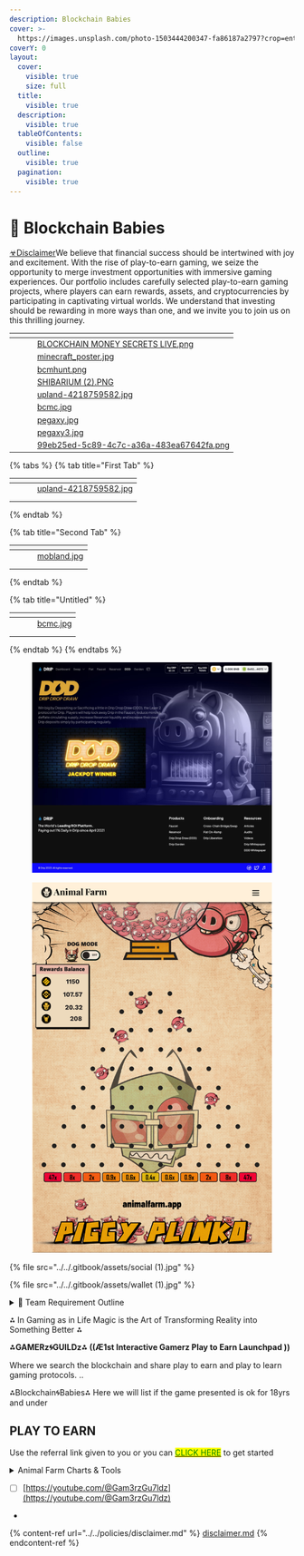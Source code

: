 ```yaml
---
description: Blockchain Babies
cover: >-
  https://images.unsplash.com/photo-1503444200347-fa86187a2797?crop=entropy&cs=srgb&fm=jpg&ixid=M3wxOTcwMjR8MHwxfHNlYXJjaHwxfHxraWRzJTIwb24lMjB0aGUlMjBpbnRlcm5ldHxlbnwwfHx8fDE2ODc3OTU0MTd8MA&ixlib=rb-4.0.3&q=85
coverY: 0
layout:
  cover:
    visible: true
    size: full
  title:
    visible: true
  description:
    visible: true
  tableOfContents:
    visible: false
  outline:
    visible: true
  pagination:
    visible: true
---
```


# 👼 Blockchain Babies

[☣Disclaimer](https://app.gitbook.com/o/HV0EygnULxrv5yDITPZB/s/ArhQv79QU66iBHghurnn/\~/changes/76/policies/disclaimer)We believe that financial success should be intertwined with joy and excitement. With the rise of play-to-earn gaming, we seize the opportunity to merge investment opportunities with immersive gaming experiences. Our portfolio includes carefully selected play-to-earn gaming projects, where players can earn rewards, assets, and cryptocurrencies by participating in captivating virtual worlds. We understand that investing should be rewarding in more ways than one, and we invite you to join us on this thrilling journey.

<table data-view="cards"><thead><tr><th></th><th></th><th></th><th data-hidden data-card-cover data-type="files"></th></tr></thead><tbody><tr><td></td><td></td><td></td><td><a href="../../.gitbook/assets/BLOCKCHAIN MONEY SECRETS LIVE.png">BLOCKCHAIN MONEY SECRETS LIVE.png</a></td></tr><tr><td></td><td></td><td></td><td><a href="../../.gitbook/assets/minecraft_poster.jpg">minecraft_poster.jpg</a></td></tr><tr><td></td><td></td><td></td><td><a href="../../.gitbook/assets/bcmhunt.png">bcmhunt.png</a></td></tr><tr><td></td><td></td><td></td><td><a href="../../.gitbook/assets/SHIBARIUM (2).PNG">SHIBARIUM (2).PNG</a></td></tr><tr><td></td><td></td><td></td><td><a href="../../.gitbook/assets/upland-4218759582.jpg">upland-4218759582.jpg</a></td></tr><tr><td></td><td></td><td></td><td><a href="../../.gitbook/assets/bcmc.jpg">bcmc.jpg</a></td></tr><tr><td></td><td></td><td></td><td><a href="../../.gitbook/assets/pegaxy.jpg">pegaxy.jpg</a></td></tr><tr><td></td><td></td><td></td><td><a href="../../.gitbook/assets/pegaxy3.jpg">pegaxy3.jpg</a></td></tr><tr><td></td><td></td><td></td><td><a href="../../.gitbook/assets/99eb25ed-5c89-4c7c-a36a-483ea67642fa.png">99eb25ed-5c89-4c7c-a36a-483ea67642fa.png</a></td></tr></tbody></table>

{% tabs %}
{% tab title="First Tab" %}
<table data-view="cards"><thead><tr><th></th><th></th><th></th><th data-hidden data-card-cover data-type="files"></th></tr></thead><tbody><tr><td></td><td></td><td></td><td><a href="../../.gitbook/assets/upland-4218759582.jpg">upland-4218759582.jpg</a></td></tr><tr><td></td><td></td><td></td><td></td></tr><tr><td></td><td></td><td></td><td></td></tr></tbody></table>
{% endtab %}

{% tab title="Second Tab" %}
<table data-view="cards"><thead><tr><th></th><th></th><th></th><th data-hidden data-card-cover data-type="files"></th></tr></thead><tbody><tr><td></td><td></td><td></td><td><a href="../../.gitbook/assets/mobland.jpg">mobland.jpg</a></td></tr><tr><td></td><td></td><td></td><td></td></tr><tr><td></td><td></td><td></td><td></td></tr></tbody></table>
{% endtab %}

{% tab title="Untitled" %}
<table data-view="cards"><thead><tr><th></th><th></th><th></th><th data-hidden data-card-cover data-type="files"></th></tr></thead><tbody><tr><td></td><td></td><td></td><td><a href="../../.gitbook/assets/bcmc.jpg">bcmc.jpg</a></td></tr><tr><td></td><td></td><td></td><td></td></tr><tr><td></td><td></td><td></td><td></td></tr></tbody></table>
{% endtab %}
{% endtabs %}

<div align="left">

<figure><img src="../../.gitbook/assets/89dfbdf6-432a-4ff3-8746-482888312c6a.png" alt=""><figcaption></figcaption></figure>

</div>

<figure><img src="../../.gitbook/assets/piggyplinko-gamethumbnail.2ce073fe (1).jpg" alt=""><figcaption></figcaption></figure>



{% file src="../../.gitbook/assets/social (1).jpg" %}

{% file src="../../.gitbook/assets/wallet (1).jpg" %}

<details>

<summary>📢  Team Requirement Outline</summary>

* [ ] Social Media : Follow, Like, Subscribe to  any and/or all of our accounts....Comment with your wallet address to be added to the airdrop pools.
* [ ] Decentralized Protocols: Must have a Drip wallet on the team. Optional but highly encourged protocols are AnimalFarm and BNB Miner.
*

</details>

⁂ In Gaming as in Life Magic is the Art of Transforming Reality into Something Better ⁂

**⁂GAMERz🌀GUILDz⁂ ((Æ1st Interactive Gamerz Play to Earn Launchpad ))**

Where we search the blockchain and share play to earn and play to learn gaming protocols. ..

⁂Blockchain🌀Babies⁂ Here we will list if the game presented is ok for 18yrs and under

## PLAY TO EARN

Use the referral link given to you or you can [<mark style="color:green;">CLICK HERE</mark>](https://forms.gle/KD5bkL8FrgSuRuvWA)  to get started

<details>

<summary>Animal Farm Charts &#x26; Tools</summary>

[https://animalfarm.wiki/](https://animalfarm.wiki/)



</details>

* [ ] [https://youtube.com/@Gam3rzGu7ldz](https://youtube.com/@Gam3rzGu7ldz)
*

{% content-ref url="../../policies/disclaimer.md" %}
[disclaimer.md](../../policies/disclaimer.md)
{% endcontent-ref %}

